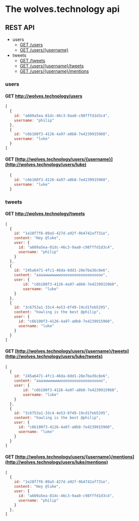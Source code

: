 # The wolves.technology api

## REST API

* users
    * [GET /users](#get-users-index)
    * [GET /users/{username}](#get-users-show)
* tweets
    * [GET /tweets](#get-tweets-index)
    * [GET /users/{username}/tweets](#get-users-show-tweets-index)
    * [GET /users/{username}/mentions](#get-users-show-mentions-index)

### users

<a name='get-users-index'></a>
#### GET http://wolves.technology/users

```javascript
[
  {
    id: "a609a5ea-81dc-46c3-9aa0-c98fffd1d3c4",
    username: "philip"
  },
  {
    id: "c6b100f3-4126-4a97-a0b8-7e4239915960",
    username: "luke"
  }
]
```

<a name='get-users-show'></a>
#### GET [http://wolves.technology/users/{username}](http://wolves.technology/users/luke)

```javascript
  {
    id: "c6b100f3-4126-4a97-a0b8-7e4239915960",
    username: "luke"
  }
```


### tweets

<a name='get-tweets-index'></a>
#### GET http://wolves.technology/tweets

```javascript
[
  {
    id: "1e28f7f6-89a5-427d-a92f-9b4742af731e",
    content: "Hey @luke",
    user: {
      id: "a609a5ea-81dc-46c3-9aa0-c98fffd1d3c4",
      username: "philip"
    }
  },
  {
    id: "245a6471-4fc1-46da-8dd1-28e7ba36c8e6",
    content: "aaaawwwwwwwooooooooooooooooooo",
    user: {
        id: "c6b100f3-4126-4a97-a0b8-7e4239915960",
        username: "luke"
    }
  },
  {
    id: "3c6753a1-33c4-4e53-8f49-19cd1feb5295",
    content: "howling is the best @philip",
    user: {
      id: "c6b100f3-4126-4a97-a0b8-7e4239915960",
      username: "luke"
    }
  }
]
```


<a name='get-users-show-tweets-index'></a>
#### GET [http://wolves.technology/users/{username}/tweets](http://wolves.technology/users/luke/tweets)

```javascript
[
  {
    id: "245a6471-4fc1-46da-8dd1-28e7ba36c8e6",
    content: "aaaawwwwwwwooooooooooooooooooo",
    user: {
        id: "c6b100f3-4126-4a97-a0b8-7e4239915960",
        username: "luke"
    }
  },
  {
    id: "3c6753a1-33c4-4e53-8f49-19cd1feb5295",
    content: "howling is the best @philip",
    user: {
      id: "c6b100f3-4126-4a97-a0b8-7e4239915960",
      username: "luke"
    }
  }
]
```

<a name='get-users-show-mentions-index'></a>
#### GET [http://wolves.technology/users/{username}/mentions](http://wolves.technology/users/luke/mentions)

```javascript
[
  {
    id: "1e28f7f6-89a5-427d-a92f-9b4742af731e",
    content: "Hey @luke",
    user: {
      id: "a609a5ea-81dc-46c3-9aa0-c98fffd1d3c4",
      username: "philip"
    }
  },
]
```

